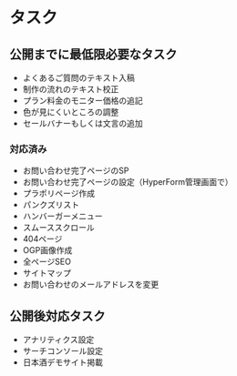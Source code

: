 # タスク

## 公開までに最低限必要なタスク

- よくあるご質問のテキスト入稿
- 制作の流れのテキスト校正
- プラン料金のモニター価格の追記
- 色が見にくいところの調整
- セールバナーもしくは文言の追加

### 対応済み

- お問い合わせ完了ページのSP
- お問い合わせ完了ページの設定（HyperForm管理画面で）
- プラポリページ作成
- パンクズリスト
- ハンバーガーメニュー
- スムーススクロール
- 404ページ
- OGP画像作成
- 全ページSEO
- サイトマップ
- お問い合わせのメールアドレスを変更

## 公開後対応タスク

- アナリティクス設定
- サーチコンソール設定
- 日本酒デモサイト掲載

